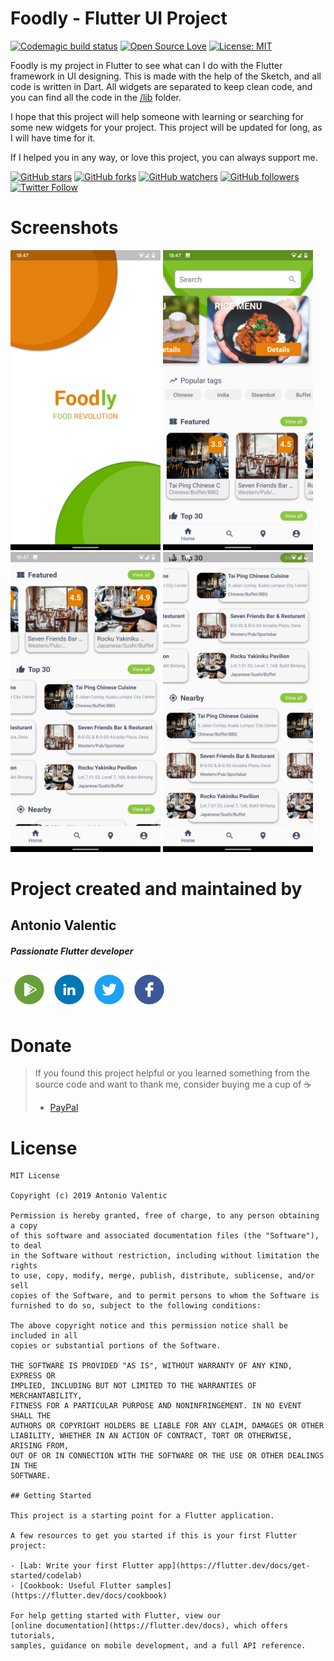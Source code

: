 # Foodly - Flutter UI Project
[![Codemagic build status](https://api.codemagic.io/apps/5d9e1a6921a400126a04c659/5d9e1a6921a400126a04c658/status_badge.svg)](https://codemagic.io/apps/5d9e1a6921a400126a04c659/5d9e1a6921a400126a04c658/latest_build)  [![Open Source Love](https://badges.frapsoft.com/os/v1/open-source.svg?v=102)](https://opensource.org/licenses/Apache-2.0)  [![License: MIT](https://img.shields.io/badge/License-MIT-yellow.svg)](https://opensource.org/licenses/MIT)

Foodly is my project in Flutter to see what can I do with the Flutter framework in UI designing. This is made with the help of the Sketch, and all code is written in Dart. All widgets are separated to keep clean code, and you can find all the code in the [/lib] folder.

I hope that this project will help someone with learning or searching for some new widgets for your project.
This project will be updated for long, as I will have time for it.

If I helped you in any way, or love this project, you can always support me.

[![GitHub stars](https://img.shields.io/github/stars/avalentic/foodly.svg?style=social&label=Star)](https://github.com/avalentic/foodly) [![GitHub forks](https://img.shields.io/github/forks/avalentic/foodly.svg?style=social&label=Fork)](https://github.com/avalentic/foodly/fork) [![GitHub watchers](https://img.shields.io/github/watchers/avalentic/foodly.svg?style=social&label=Watch)](https://github.com/avalentic/foodly) [![GitHub followers](https://img.shields.io/github/followers/avalentic.svg?style=social&label=Follow)](https://github.com/avalentic/foodly)
[![Twitter Follow](https://img.shields.io/twitter/follow/avalentic2.svg?style=social)](https://twitter.com/avalentic2)

# Screenshots
<img height="480px" src="screenshots/1.png">  <img height="480px" src="screenshots/2.png">
<img height="480px" src="screenshots/3.png">  <img height="480px" src="screenshots/4.png">

# Project created and maintained by
## Antonio Valentic
##### Passionate Flutter developer

<a href="https://play.google.com/store/apps/dev?id=5098608087857992213"><img src="https://github.com/aritraroy/social-icons/blob/master/play-store-icon.png?raw=true" width="60"></a>
<a href="https://linkedin.com/in/avalentic"><img src="https://github.com/aritraroy/social-icons/blob/master/linkedin-icon.png?raw=true" width="60"></a>
<a href="https://twitter.com/avalentic2"><img src="https://github.com/aritraroy/social-icons/blob/master/twitter-icon.png?raw=true" width="60"></a>
<a href="https://facebook.com/avalentic3"><img src="https://github.com/aritraroy/social-icons/blob/master/facebook-icon.png?raw=true" width="60"></a>

# Donate

> If you found this project helpful or you learned something from the source code and want to thank me, consider buying me a cup of :coffee:
>
> - [PayPal](https://www.paypal.me/avalentic/)

# License
```
MIT License

Copyright (c) 2019 Antonio Valentic

Permission is hereby granted, free of charge, to any person obtaining a copy
of this software and associated documentation files (the "Software"), to deal
in the Software without restriction, including without limitation the rights
to use, copy, modify, merge, publish, distribute, sublicense, and/or sell
copies of the Software, and to permit persons to whom the Software is
furnished to do so, subject to the following conditions:

The above copyright notice and this permission notice shall be included in all
copies or substantial portions of the Software.

THE SOFTWARE IS PROVIDED "AS IS", WITHOUT WARRANTY OF ANY KIND, EXPRESS OR
IMPLIED, INCLUDING BUT NOT LIMITED TO THE WARRANTIES OF MERCHANTABILITY,
FITNESS FOR A PARTICULAR PURPOSE AND NONINFRINGEMENT. IN NO EVENT SHALL THE
AUTHORS OR COPYRIGHT HOLDERS BE LIABLE FOR ANY CLAIM, DAMAGES OR OTHER
LIABILITY, WHETHER IN AN ACTION OF CONTRACT, TORT OR OTHERWISE, ARISING FROM,
OUT OF OR IN CONNECTION WITH THE SOFTWARE OR THE USE OR OTHER DEALINGS IN THE
SOFTWARE.

## Getting Started

This project is a starting point for a Flutter application.

A few resources to get you started if this is your first Flutter project:

- [Lab: Write your first Flutter app](https://flutter.dev/docs/get-started/codelab)
- [Cookbook: Useful Flutter samples](https://flutter.dev/docs/cookbook)

For help getting started with Flutter, view our
[online documentation](https://flutter.dev/docs), which offers tutorials,
samples, guidance on mobile development, and a full API reference.
```

[/lib]: <https://github.com/avalentic/foodly/tree/master/lib>
